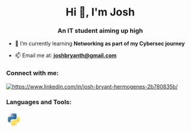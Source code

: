 <h1 align="center">Hi 👋, I'm Josh</h1>
<h3 align="center">An IT student aiming up high</h3>

- 🌱 I’m currently learning **Networking as part of my Cybersec journey**

- 📫 Email me at: **joshbryanth@gmail.com**

<h3 align="left">Connect with me:</h3>
<p align="left">
<a href="https://linkedin.com/in/https://www.linkedin.com/in/josh-bryant-hermogenes-2b780835b/" target="blank"><img align="center" src="https://raw.githubusercontent.com/rahuldkjain/github-profile-readme-generator/master/src/images/icons/Social/linked-in-alt.svg" alt="https://www.linkedin.com/in/josh-bryant-hermogenes-2b780835b/" height="30" width="40" /></a>
</p>

<h3 align="left">Languages and Tools:</h3>
<p align="left"> <a href="https://www.python.org" target="_blank" rel="noreferrer"> <img src="https://raw.githubusercontent.com/devicons/devicon/master/icons/python/python-original.svg" alt="python" width="40" height="40"/> </a> </p>
